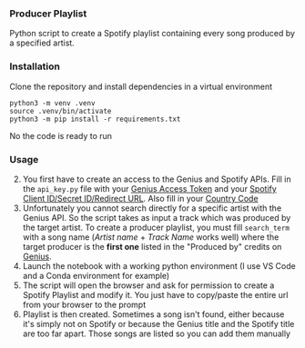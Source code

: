### Producer Playlist
Python script to create a Spotify playlist containing every song produced by a specified artist.

### Installation
Clone the repository and install dependencies in a virtual environment 
```
python3 -m venv .venv
source .venv/bin/activate
python3 -m pip install -r requirements.txt
```
No the code is ready to run
### Usage

2) You first have to create an access to the Genius and Spotify APIs. Fill in the `api_key.py` file with your [Genius Access Token](https://genius.com/api-clients) and your [Spotify Client ID/Secret ID/Redirect URL](https://developer.spotify.com/documentation/general/guides/authorization/app-settings/). Also fill in your [Country Code](https://en.wikipedia.org/wiki/ISO_3166-1_alpha-2)
2) Unfortunately you cannot search directly for a specific artist with the Genius API. So the script takes as input a track which was produced by the target artist. To create a producer playlist, you must fill `search_term` with a song name (*Artist name* + *Track Name* works well) where the target producer is the **first one** listed in the "Produced by" credits on [Genius](https://genius.com/).
3) Launch the notebook with a working python environment (I use VS Code and a Conda environment for example)
4) The script will open the browser and ask for permission to create a Spotify Playlist and modify it. You just have to copy/paste the entire url from your browser to the prompt
5) Playlist is then created. Sometimes a song isn't found, either because it's simply not on Spotify or because the Genius title and the Spotify title are too far apart. Those songs are listed so you can add them manually